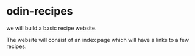 # odin-recipes
we will build a basic recipe website.

The website will consist of an index page which will have a links to a few recipes.